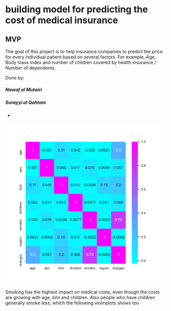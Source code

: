# building model for predicting the cost of medical insurance

## MVP
The goal of this project is to help insurance companies to predict the price for every individual patient based on several factors.
For example, Age, Body mass index and number of children covered by health insurance / Number of dependents. 

Done by:

##### Nawaf al Mutairi

##### Surayyi al Qahtani

*

![](https://github.com/Surayyi/Regression-Medical-Insurance-Cost/blob/main/Heat%20Map.png)

Smoking has the highest impact on medical costs, even though the costs are growing with age, bmi and children.
Also people who have children generally smoke less, which the following violinplots shows too
